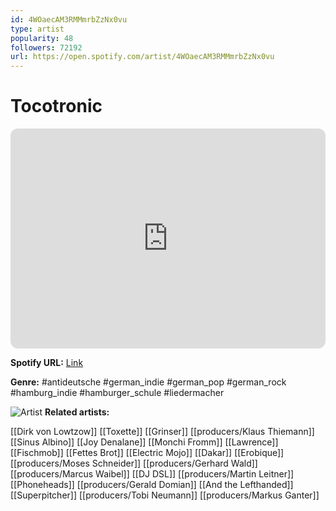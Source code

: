 ```yaml
---
id: 4WOaecAM3RMMmrbZzNx0vu
type: artist
popularity: 48
followers: 72192
url: https://open.spotify.com/artist/4WOaecAM3RMMmrbZzNx0vu
---
```

# Tocotronic

<iframe style="border-radius:12px" src="https://open.spotify.com/embed/artist/4WOaecAM3RMMmrbZzNx0vu" width="100%" height="352" frameBorder="0" allowfullscreen="" allow="autoplay; clipboard-write; encrypted-media; fullscreen; picture-in-picture" loading="lazy"></iframe>

**Spotify URL:** [Link](https://open.spotify.com/artist/4WOaecAM3RMMmrbZzNx0vu)

**Genre:**  #antideutsche #german_indie #german_pop #german_rock #hamburg_indie #hamburger_schule #liedermacher

![Artist](https://i.scdn.co/image/ab6761610000e5ebbaca508c7a80a8cf744f4e5a)
**Related artists:**

[[Dirk von Lowtzow]]
[[Toxette]]
[[Grinser]]
[[producers/Klaus Thiemann]]
[[Sinus Albino]]
[[Joy Denalane]]
[[Monchi Fromm]]
[[Lawrence]]
[[Fischmob]]
[[Fettes Brot]]
[[Electric Mojo]]
[[Dakar]]
[[Erobique]]
[[producers/Moses Schneider]]
[[producers/Gerhard Wald]]
[[producers/Marcus Waibel]]
[[DJ DSL]]
[[producers/Martin Leitner]]
[[Phoneheads]]
[[producers/Gerald Domian]]
[[And the Lefthanded]]
[[Superpitcher]]
[[producers/Tobi Neumann]]
[[producers/Markus Ganter]]
